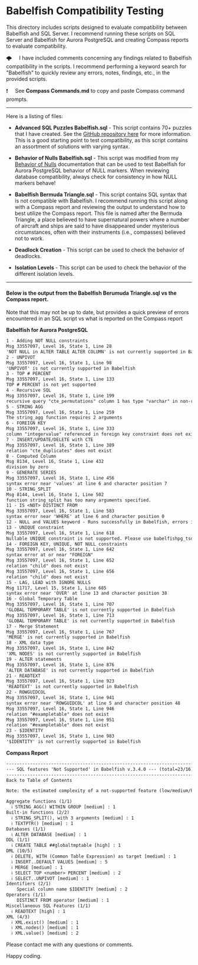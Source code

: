 # Babelfish Compatibility Testing

This directory includes scripts designed to evaluate compatibility between Babelfish and SQL Server.  I recommend running these scripts on SQL Server and Babelfish for Aurora PostgreSQL and creating Compass reports to evaluate compatibility.

🌩️&nbsp;&nbsp;&nbsp;&nbsp;&nbsp;I have included comments concerning any findings related to Babelfish compatibility in the scripts.  I recommend performing a keyword search for "Babelfish" to quickly review any errors, notes, findings, etc., in the provided scripts.

❗&nbsp;&nbsp;&nbsp;&nbsp;&nbsp;See **Compass Commands.md** to copy and paste Compass command prompts.

-----------

Here is a listing of files:

*  **Advanced SQL Puzzles Babelfish.sql** - This script contains 70+ puzzles that I have created.  See the [GitHub repository here](https://github.com/smpetersgithub/AdvancedSQLPuzzles/tree/main/Advanced%20SQL%20Puzzles) for more information.  This is a good starting point to test compatibility, as this script contains an assortment of solutions with varying syntax.

*  **Behavior of Nulls Babelfish.sql** - This script was modified from my [Behavior of Nulls](https://github.com/smpetersgithub/AdvancedSQLPuzzles/tree/main/Database%20Articles/Behavior%20Of%20Nulls) documentation that can be used to test Babelfish for Aurora PostgreSQL behavior of NULL markers.  When reviewing database compatibility, always check for consistency in how NULL markers behave!

*  **Babelfish Bermuda Triangle.sql** - This script contains SQL syntax that is not compatible with Babelfish.  I recommend running this script along with a Compass report and reviewing the output to understand how to best utilize the Compass report.  This file is named after the Bermuda Triangle, a place believed to have supernatural powers where a number of aircraft and ships are said to have disappeared under mysterious circumstances, often with their instruments (i.e., compasses) believed not to work.

*  **Deadlock Creation** - This script can be used to check the behavior of deadlocks.
  
*  **Isolation Levels** - This script can be used to check the behavior of the different isolation levels.    
---------------------

#### Below is the output from the Babelfish Berumuda Triangle.sql vs the Compass report.     

Note that this may not be up to date, but provides a quick preview of errors encountered in an SQL script vs what is reported on the Compass report   

**Babelfish for Aurora PostgreSQL**    
```txt
1 - Adding NOT NULL constraints
Msg 33557097, Level 16, State 1, Line 28
'NOT NULL in ALTER TABLE ALTER COLUMN' is not currently supported in Babelfish
2 - UNPIVOT
Msg 33557097, Level 16, State 1, Line 98
'UNPIVOT' is not currently supported in Babelfish
3 - TOP # PERCENT
Msg 33557097, Level 16, State 1, Line 133
TOP # PERCENT is not yet supported
4 - Recursive SQL
Msg 33557097, Level 16, State 1, Line 199
recursive query "cte_permutations" column 1 has type "varchar" in non-recursive term but type text overall
5 - STRING AGG
Msg 33557097, Level 16, State 1, Line 259
The string_agg function requires 2 arguments
6 - FOREIGN KEY
Msg 33557097, Level 16, State 1, Line 333
column "integervalue" referenced in foreign key constraint does not exist
7 - INSERT/UPDATE/DELETE with CTE
Msg 33557097, Level 16, State 1, Line 389
relation "cte_duplicates" does not exist
8 - Computed Column
Msg 8134, Level 16, State 1, Line 432
division by zero
9 - GENERATE SERIES
Msg 33557097, Level 16, State 1, Line 456
syntax error near 'values' at line 6 and character position 7
10 - STRING_SPLIT
Msg 8144, Level 16, State 1, Line 502
function string_split has too many arguments specified.
11 - IS <NOT> DISTINCT FROM
Msg 33557097, Level 16, State 1, Line 583
syntax error near 'WHERE' at line 6 and character position 0
12 - NULL and VALUES keyword - Runs successfully in Babelfish, errors in SQL Server
13 - UNIQUE constraint
Msg 33557097, Level 16, State 1, Line 618
Nullable UNIQUE constraint is not supported. Please use babelfishpg_tsql.escape_hatch_unique_constraint to ignore or add a NOT NULL constraint
14 - FOREIGN KEY, UNIQUE, NOT NULL constraints
Msg 33557097, Level 16, State 1, Line 642
syntax error at or near "FOREIGN"
Msg 33557097, Level 16, State 1, Line 652
relation "child" does not exist
Msg 33557097, Level 16, State 1, Line 656
relation "child" does not exist
15 - LAG, LEAD with IGNORE NULLS
Msg 11717, Level 15, State 1, Line 685
syntax error near 'OVER' at line 13 and character position 38
16 - Global Temporary Table
Msg 33557097, Level 16, State 1, Line 707
'GLOBAL TEMPORARY TABLE' is not currently supported in Babelfish
Msg 33557097, Level 16, State 1, Line 713
'GLOBAL TEMPORARY TABLE' is not currently supported in Babelfish
17 - Merge Statement
Msg 33557097, Level 16, State 1, Line 767
'MERGE' is not currently supported in Babelfish
18 - XML data type
Msg 33557097, Level 16, State 1, Line 842
'XML NODES' is not currently supported in Babelfish
19 - ALTER statements
Msg 33557097, Level 16, State 1, Line 876
'ALTER DATABASE' is not currently supported in Babelfish
21 - READTEXT
Msg 33557097, Level 16, State 1, Line 923
'READTEXT' is not currently supported in Babelfish
22 - ROWGUIDCOL
Msg 33557097, Level 16, State 1, Line 941
syntax error near 'ROWGUIDCOL' at line 5 and character position 48
Msg 33557097, Level 16, State 1, Line 946
relation "#exampletable" does not exist
Msg 33557097, Level 16, State 1, Line 951
relation "#exampletable" does not exist
23 - $IDENTITY
Msg 33557097, Level 16, State 1, Line 983
'$IDENTITY' is not currently supported in Babelfish
```

**Compass Report**    
```txt
--------------------------------------------------------------------------------
--- SQL features 'Not Supported' in Babelfish v.3.4.0 --- (total=23/16) --------
--------------------------------------------------------------------------------
Back to Table of Contents

Note: the estimated complexity of a not-supported feature (low/medium/high) is indicated in square brackets

Aggregate functions (1/1)
  ℹ STRING_AGG() WITHIN GROUP [medium] : 1
Built-in functions (2/2)
  ℹ STRING_SPLIT(), with 3 arguments [medium] : 1
  ℹ TEXTPTR() [medium] : 1
Databases (1/1)
  ℹ ALTER DATABASE [medium] : 1
DDL (1/1)
  ℹ CREATE TABLE ##globaltmptable [high] : 1
DML (10/5)
  ℹ DELETE, WITH (Common Table Expression) as target [medium] : 1
  ℹ INSERT..DEFAULT VALUES [medium] : 5
  ℹ MERGE [medium] : 1
  ℹ SELECT TOP <number> PERCENT [medium] : 2
  ℹ SELECT..UNPIVOT [medium] : 1
Identifiers (2/1)
    Special column name $IDENTITY [medium] : 2
Operators (1/1)
    DISTINCT FROM operator [medium] : 1
Miscellaneous SQL Features (1/1)
  ℹ READTEXT [high] : 1
XML (4/3)
  ℹ XML.exist() [medium] : 1
  ℹ XML.nodes() [medium] : 1
  ℹ XML.value() [medium] : 2
```

Please contact me with any questions or comments.

Happy coding.
